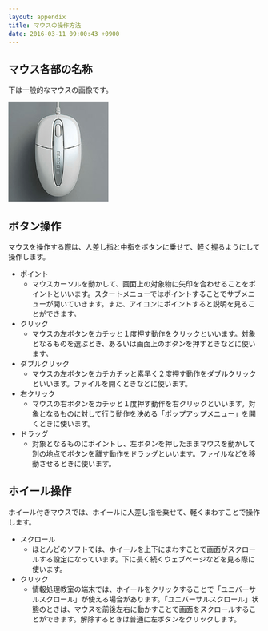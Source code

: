```yaml
---
layout: appendix
title: マウスの操作方法
date: 2016-03-11 09:00:43 +0900
---
```


マウス各部の名称
----------------

下は一般的なマウスの画像です。

![](pic/main.png)


ボタン操作
----------

マウスを操作する際は、人差し指と中指をボタンに乗せて、軽く握るようにして操作します。

* ポイント
    * マウスカーソルを動かして、画面上の対象物に矢印を合わせることをポイントといいます。スタートメニューではポイントすることでサブメニューが開いていきます。また、アイコンにポイントすると説明を見ることができます。
* クリック
    * マウスの左ボタンをカチッと１度押す動作をクリックといいます。対象となるものを選ぶとき、あるいは画面上のボタンを押すときなどに使います。
* ダブルクリック
    * マウスの左ボタンをカチカチッと素早く２度押す動作をダブルクリックといいます。ファイルを開くときなどに使います。
* 右クリック
    * マウスの右ボタンをカチッと１度押す動作を右クリックといいます。対象となるものに対して行う動作を決める「ポップアップメニュー」を開くときに使います。
* ドラッグ
    * 対象となるものにポイントし、左ボタンを押したままマウスを動かして別の地点でボタンを離す動作をドラッグといいます。ファイルなどを移動させるときに使います。

ホイール操作
------------

ホイール付きマウスでは、ホイールに人差し指を乗せて、軽くまわすことで操作します。

* スクロール
    * ほとんどのソフトでは、ホイールを上下にまわすことで画面がスクロールする設定になっています。下に長く続くウェブページなどを見る際に使います。
* クリック
    * 情報処理教室の端末では、ホイールをクリックすることで「ユニバーサルスクロール」が使える場合があります。「ユニバーサルスクロール」状態のときは、マウスを前後左右に動かすことで画面をスクロールすることができます。解除するときは普通に左ボタンをクリックします。
